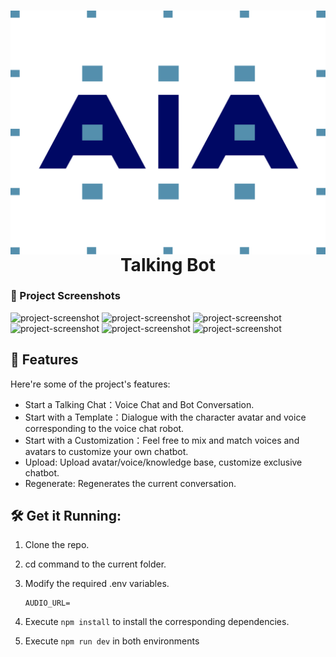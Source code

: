 <h1 align="center" id="title"><img align="center" src="./static/favicon.png" alt="project-image">Talking Bot</h1>

### 📸 Project Screenshots

![project-screenshot](https://i.imgur.com/aMQjHB5.png)
![project-screenshot](https://i.imgur.com/49kpqzr.png)
![project-screenshot](https://i.imgur.com/2pgsyGg.png)
![project-screenshot](https://i.imgur.com/DYNPdSE.png)
![project-screenshot](https://i.imgur.com/9518rja.png)
![project-screenshot](https://i.imgur.com/NQedVvT.png)


<h2>🧐 Features</h2>

Here're some of the project's features:

- Start a Talking Chat：Voice Chat and Bot Conversation.
- Start with a Template：Dialogue with the character avatar and voice corresponding to the voice chat robot.
- Start with a Customization：Feel free to mix and match voices and avatars to customize your own chatbot.
- Upload: Upload avatar/voice/knowledge base, customize exclusive chatbot.
- Regenerate: Regenerates the current conversation.

<h2>🛠️ Get it Running:</h2>

1. Clone the repo.

2. cd command to the current folder.

3. Modify the required .env variables.
    ```
    AUDIO_URL=

    ```
4. Execute `npm install` to install the corresponding dependencies.

5. Execute `npm run dev` in both environments
